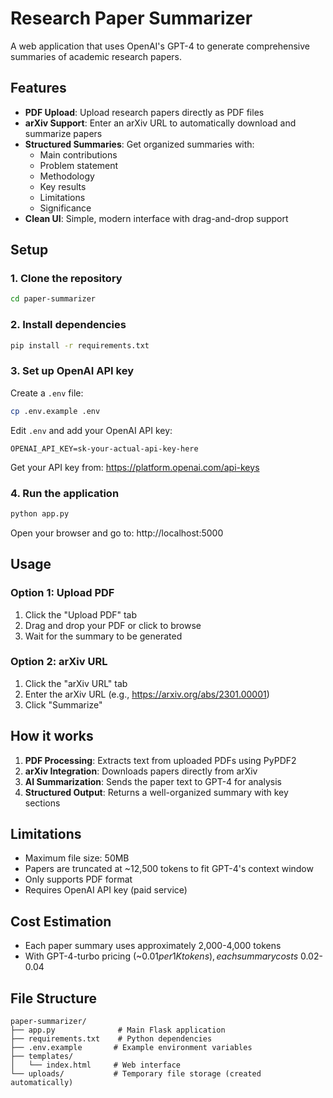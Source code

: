 # Research Paper Summarizer

A web application that uses OpenAI's GPT-4 to generate comprehensive summaries of academic research papers.

## Features

- **PDF Upload**: Upload research papers directly as PDF files
- **arXiv Support**: Enter an arXiv URL to automatically download and summarize papers
- **Structured Summaries**: Get organized summaries with:
  - Main contributions
  - Problem statement
  - Methodology
  - Key results
  - Limitations
  - Significance
- **Clean UI**: Simple, modern interface with drag-and-drop support

## Setup

### 1. Clone the repository
```bash
cd paper-summarizer
```

### 2. Install dependencies
```bash
pip install -r requirements.txt
```

### 3. Set up OpenAI API key

Create a `.env` file:
```bash
cp .env.example .env
```

Edit `.env` and add your OpenAI API key:
```
OPENAI_API_KEY=sk-your-actual-api-key-here
```

Get your API key from: https://platform.openai.com/api-keys

### 4. Run the application
```bash
python app.py
```

Open your browser and go to: http://localhost:5000

## Usage

### Option 1: Upload PDF
1. Click the "Upload PDF" tab
2. Drag and drop your PDF or click to browse
3. Wait for the summary to be generated

### Option 2: arXiv URL
1. Click the "arXiv URL" tab
2. Enter the arXiv URL (e.g., https://arxiv.org/abs/2301.00001)
3. Click "Summarize"

## How it works

1. **PDF Processing**: Extracts text from uploaded PDFs using PyPDF2
2. **arXiv Integration**: Downloads papers directly from arXiv
3. **AI Summarization**: Sends the paper text to GPT-4 for analysis
4. **Structured Output**: Returns a well-organized summary with key sections

## Limitations

- Maximum file size: 50MB
- Papers are truncated at ~12,500 tokens to fit GPT-4's context window
- Only supports PDF format
- Requires OpenAI API key (paid service)

## Cost Estimation

- Each paper summary uses approximately 2,000-4,000 tokens
- With GPT-4-turbo pricing (~$0.01 per 1K tokens), each summary costs ~$0.02-0.04

## File Structure

```
paper-summarizer/
├── app.py              # Main Flask application
├── requirements.txt    # Python dependencies
├── .env.example       # Example environment variables
├── templates/
│   └── index.html     # Web interface
└── uploads/           # Temporary file storage (created automatically)
```